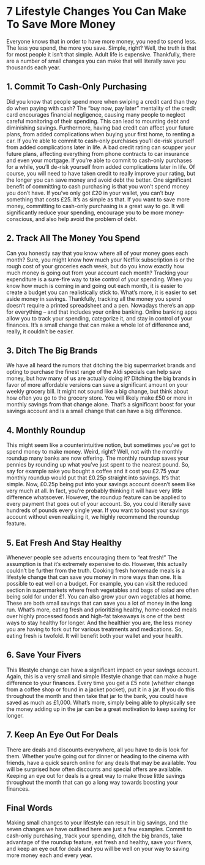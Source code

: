 # 7 Lifestyle Changes You Can Make To Save More Money
Everyone knows that in order to have more money, you need to spend less. The less you spend, the more you save. Simple, right? Well, the truth is that for most people it isn’t that simple. Adult life is expensive. Thankfully, there are a number of small changes you can make that will literally save you thousands each year.
## 1. Commit To Cash-Only Purchasing
Did you know that people spend more when swiping a credit card than they do when paying with cash? The “buy now, pay later” mentality of the credit card encourages financial negligence, causing many people to neglect careful monitoring of their spending. This can lead to mounting debt and diminishing savings.
Furthermore, having bad credit can affect your future plans, from added complications when buying your first home, to renting a car. If you’re able to commit to cash-only purchases you’ll de-risk yourself from added complications later in life. A bad credit rating can scupper your future plans, affecting everything from phone contracts to car insurance and even your mortgage. If you’re able to commit to cash-only purchases for a while, you’ll de-risk yourself from added complications later in life. Of course, you will need to have taken credit to really improve your rating, but the longer you can save money and avoid debt the better.
One significant benefit of committing to cash purchasing is that you won’t spend money you don’t have. If you’ve only got £20 in your wallet, you can’t buy something that costs £25. It’s as simple as that.
If you want to save more money, committing to cash-only purchasing is a great way to go. It will significantly reduce your spending, encourage you to be more money-conscious, and also help avoid the problem of debt.
## 2. Track All The Money You Spend
Can you honestly say that you know where all of your money goes each month? Sure, you might know how much your Netflix subscription is or the rough cost of your groceries each week, but do you know exactly how much money is going out from your account each month?
Tracking your expenditure is a sure-fire way to take control of your spending. When you know how much is coming in and going out each month, it is easier to create a budget you can realistically stick to. What’s more, it is easier to set aside money in savings.
Thankfully, tracking all the money you spend doesn’t require a printed spreadsheet and a pen. Nowadays there’s an app for everything – and that includes your online banking. Online banking apps allow you to track your spending, categorize it, and stay in control of your finances. It’s a small change that can make a whole lot of difference and, really, it couldn’t be easier.
## 3. Ditch The Big Brands
We have all heard the rumors that ditching the big supermarket brands and opting to purchase the finest range of the Aldi specials can help save money, but how many of us are actually doing it?
Ditching the big brands in favor of more affordable versions can save a significant amount on your weekly grocery bill. It might not sound like a big change, but think about how often you go to the grocery store. You will likely make £50 or more in monthly savings from that change alone. That’s a significant boost for your savings account and is a small change that can have a big difference.
## 4. Monthly Roundup
This might seem like a counterintuitive notion, but sometimes you’ve got to spend money to make money. Weird, right? Well, not with the monthly roundup many banks are now offering. The monthly roundup saves your pennies by rounding up what you’ve just spent to the nearest pound. So, say for example sake you bought a coffee and it cost you £2.75 your monthly roundup would put that £0.25p straight into savings. It’s that simple.
Now, £0.25p being put into your savings account doesn’t seem like very much at all. In fact, you’re probably thinking it will have very little difference whatsoever. However, the roundup feature can be applied to every payment that goes out of your account. So, you could literally save hundreds of pounds every single year. If you want to boost your savings account without even realizing it, we highly recommend the roundup feature.
## 5. Eat Fresh And Stay Healthy
Whenever people see adverts encouraging them to “eat fresh!” The assumption is that it’s extremely expensive to do. However, this actually couldn’t be further from the truth. Cooking fresh homemade meals is a lifestyle change that can save you money in more ways than one. It is possible to eat well on a budget. For example, you can visit the reduced section in supermarkets where fresh vegetables and bags of salad are often being sold for under £1. You can also grow your own vegetables at home. These are both small savings that can save you a lot of money in the long run.
What’s more, eating fresh and prioritizing healthy, home-cooked meals over highly processed foods and high-fat takeaways is one of the best ways to stay healthy for longer. And the healthier you are, the less money you are having to fork out for various treatments and medications. So, eating fresh is twofold. It will benefit both your wallet and your health.
## 6. Save Your Fivers
This lifestyle change can have a significant impact on your savings account. Again, this is a very small and simple lifestyle change that can make a huge difference to your finances. Every time you get a £5 note (whether change from a coffee shop or found in a jacket pocket), put it in a jar. If you do this throughout the month and then take that jar to the bank, you could have saved as much as £1,000. What’s more, simply being able to physically see the money adding up in the jar can be a great motivation to keep saving for longer.
## 7. Keep An Eye Out For Deals
There are deals and discounts everywhere, all you have to do is look for them. Whether you’re going out for dinner or heading to the cinema with friends, have a quick search online for any deals that may be available. You will be surprised how often discounts and special offers are available. Keeping an eye out for deals is a great way to make those little savings throughout the month that can go a long way towards boosting your finances.
## Final Words
Making small changes to your lifestyle can result in big savings, and the seven changes we have outlined here are just a few examples. Commit to cash-only purchasing, track your spending, ditch the big brands, take advantage of the roundup feature, eat fresh and healthy, save your fivers, and keep an eye out for deals and you will be well on your way to saving more money each and every year.


